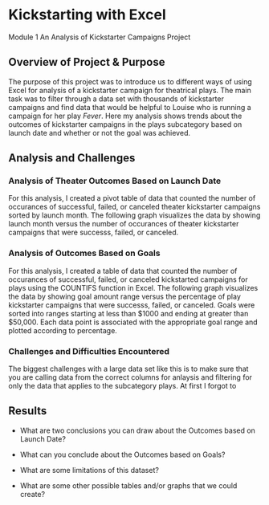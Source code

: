 # Kickstarting with Excel
Module 1 An Analysis of Kickstarter Campaigns Project

## Overview of Project & Purpose
The purpose of this project was to introduce us to different ways of using Excel for analysis of a kickstarter campaign for theatrical plays. The main task was to filter through a data set with thousands of kickstarter campaigns and find data that would be helpful to Louise who is running a campaign for her play *Fever*. Here my analysis shows trends about the outcomes of kickstarter campaigns in the plays subcategory based on launch date and whether or not the goal was achieved.   
## Analysis and Challenges

### Analysis of Theater Outcomes Based on Launch Date
For this analysis, I created a pivot table of data that counted the number of occurances of successful, failed, or canceled theater kickstarter campaigns sorted by launch month. The following graph visualizes the data by showing launch month versus the number of occurances of theater kickstarter campaigns that were successs, failed, or canceled.




### Analysis of Outcomes Based on Goals
For this analysis, I created a table of data that counted the number of occurances of successful, failed, or canceled kickstarted campaigns for plays using the COUNTIFS function in Excel. The following graph visualizes the data by showing goal amount range versus the percentage of play kickstarter campaigns that were successs, failed, or canceled. Goals were sorted into ranges starting at less than $1000 and ending at greater than $50,000. Each data point is associated with the appropriate goal range and plotted according to percentage. 


### Challenges and Difficulties Encountered
The biggest challenges with a large data set like this is to make sure that you are calling data from the correct columns for anlaysis and filtering for only the data that applies to the subcategory plays. At first I forgot to 
## Results

- What are two conclusions you can draw about the Outcomes based on Launch Date?

- What can you conclude about the Outcomes based on Goals?

- What are some limitations of this dataset?

- What are some other possible tables and/or graphs that we could create?
